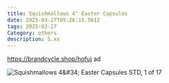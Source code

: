 ```yaml
---
title: Squishmallows 4" Easter Capsules
date: 2025-03-27T05:26:15.561Z
tags: 2025-03-27
Category: others
description: 5.xx
---
```

https://brandcycle.shop/hofuj   ad 

![Squishmallows 4\&#34; Easter Capsules STD, 1 of 17](https://target.scene7.com/is/image/Target/GUEST_f3e20f55-7024-4f61-9a69-5f249a86a7a0?wid=475&hei=475&qlt=80&fmt=webp)

<!--EndFragment-->